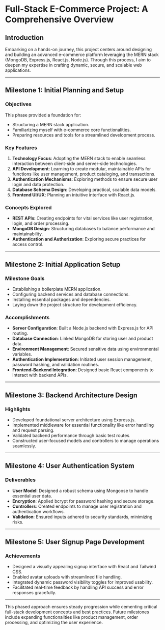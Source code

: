 # Full-Stack E-Commerce Project: A Comprehensive Overview

## Introduction
Embarking on a hands-on journey, this project centers around designing and building an advanced e-commerce platform leveraging the MERN stack (MongoDB, Express.js, React.js, Node.js). Through this process, I aim to deepen my expertise in crafting dynamic, secure, and scalable web applications.

---

## Milestone 1: Initial Planning and Setup

### Objectives
This phase provided a foundation for:
- Structuring a MERN stack application.
- Familiarizing myself with e-commerce core functionalities.
- Preparing resources and tools for a streamlined development process.

### Key Features
1. **Technology Focus**: Adopting the MERN stack to enable seamless interaction between client-side and server-side technologies.
2. **API Development**: Learning to create modular, maintainable APIs for functions like user management, product cataloging, and transactions.
3. **Authentication Mechanisms**: Exploring methods to ensure secure user login and data protection.
4. **Database Schema Design**: Developing practical, scalable data models.
5. **Frontend UI/UX**: Planning an intuitive interface with React.js.

### Concepts Explored
- **REST APIs**: Creating endpoints for vital services like user registration, login, and order processing.
- **MongoDB Design**: Structuring databases to balance performance and maintainability.
- **Authentication and Authorization**: Exploring secure practices for access control.

---

## Milestone 2: Initial Application Setup

### Milestone Goals
- Establishing a boilerplate MERN application.
- Configuring backend services and database connections.
- Installing essential packages and dependencies.
- Laying down the project structure for development efficiency.

### Accomplishments
- **Server Configuration**: Built a Node.js backend with Express.js for API routing.
- **Database Connection**: Linked MongoDB for storing user and product data.
- **Environment Management**: Secured sensitive data using environmental variables.
- **Authentication Implementation**: Initiated user session management, password hashing, and validation routines.
- **Frontend-Backend Integration**: Designed basic React components to interact with backend APIs.

---

## Milestone 3: Backend Architecture Design

### Highlights
- Developed foundational server architecture using Express.js.
- Implemented middleware for essential functionality like error handling and request parsing.
- Validated backend performance through basic test routes.
- Constructed user-focused models and controllers to manage operations seamlessly.

---

## Milestone 4: User Authentication System

### Deliverables
- **User Model**: Designed a robust schema using Mongoose to handle essential user data.
- **Encryption**: Applied bcrypt for password hashing and secure storage.
- **Controllers**: Created endpoints to manage user registration and authentication workflows.
- **Validation**: Ensured inputs adhered to security standards, minimizing risks.

---

## Milestone 5: User Signup Page Development

### Achievements
- Designed a visually appealing signup interface with React and Tailwind CSS.
- Enabled avatar uploads with streamlined file handling.
- Integrated dynamic password visibility toggles for improved usability.
- Facilitated real-time feedback by handling API success and error responses gracefully.

---

This phased approach ensures steady progression while cementing critical full-stack development concepts and best practices. Future milestones include expanding functionalities like product management, order processing, and optimizing the user experience.
